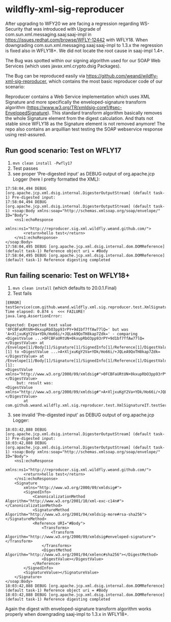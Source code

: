 # wildfly-xml-sig-reproducer

After upgrading to WFY20 we are facing a regression regarding WS-Security that was introduced with Upgrade of com.sun.xml.messaging.saaj:saaj-impl in https://issues.redhat.com/browse/WFLY-12442 with WFLY18. When downgrading com.sun.xml.messaging.saaj:saaj-impl to 1.3.x the regression is fixed also in WFLY18+. We did not locate the root cause in saaj-impl 1.4+.

The Bug was spotted within our signing algorithm used for our SOAP Web Services (which uses javax.xml.crypto.dsig Packages).

The Bug can be reproduced easily via https://github.com/weand/wildfly-xml-sig-reproducer, which contains the most basic reproducer code of our scenario:


Reproducer contains a Web Service implementation which uses XML Signature and more specifically the enveloped-signature transform algorithm (https://www.w3.org/TR/xmldsig-core1/#sec-EnvelopedSignature). This standard transform algorithm basically removes the whole Signature element from the digest calculation. And thats not stable since WFLY18 as the Signature element is not removed anymore! The repo also contains an arquillian test testing the SOAP webservice response using rest-assured.


## Run good scenario: Test on WFLY17 

1) `mvn clean install -Pwfly17`
2) Test passes
3) see proper 'Pre-digested input' as DEBUG output of org.apache.jcp Logger (here I pretty formatted the XML):

```
17:58:04,494 DEBUG [org.apache.jcp.xml.dsig.internal.DigesterOutputStream] (default task-1) Pre-digested input:
17:58:04,494 DEBUG [org.apache.jcp.xml.dsig.internal.DigesterOutputStream] (default task-1) <soap:Body xmlns:soap="http://schemas.xmlsoap.org/soap/envelope/" ID="Body">
	<ns1:echoResponse
		xmlns:ns1="http://reproducer.sig.xml.wildfly.weand.github.com/">
		<return>hello test</return>
	</ns1:echoResponse>
</soap:Body>
17:58:04,495 DEBUG [org.apache.jcp.xml.dsig.internal.dom.DOMReference] (default task-1) Reference object uri = #Body
17:58:04,495 DEBUG [org.apache.jcp.xml.dsig.internal.dom.DOMReference] (default task-1) Reference digesting completed
```


## Run failing scenario: Test on WFLY18+ 

1) `mvn clean install`    (which defaults to 20.0.1.Final)
2) Test fails
```
[ERROR] testService(com.github.weand.wildfly.xml.sig.reproducer.test.XmlSignatureIT)  Time elapsed: 0.874 s  <<< FAILURE!
java.lang.AssertionError: 

Expected: Expected text value '0FCBFaURtUN+0kxupRbO3pp93rPY+9d1bf7ffAw77lQ=' but was 'A+XljxuKgY2Va+YDk/Ho66i/+JQLeA9QoTH8kap7Zdk=' - comparing <DigestValue ...>0FCBFaURtUN+0kxupRbO3pp93rPY+9d1bf7ffAw77lQ=</DigestValue> at /Envelope[1]/Body[1]/Signature[1]/SignedInfo[1]/Reference[1]/DigestValue[1]/text()[1] to <DigestValue ...>A+XljxuKgY2Va+YDk/Ho66i/+JQLeA9QoTH8kap7Zdk=</DigestValue> at /Envelope[1]/Body[1]/Signature[1]/SignedInfo[1]/Reference[1]/DigestValue[1]/text()[1]:
<DigestValue xmlns="http://www.w3.org/2000/09/xmldsig#">0FCBFaURtUN+0kxupRbO3pp93rPY+9d1bf7ffAw77lQ=</DigestValue>
     but: result was: 
<DigestValue xmlns="http://www.w3.org/2000/09/xmldsig#">A+XljxuKgY2Va+YDk/Ho66i/+JQLeA9QoTH8kap7Zdk=</DigestValue>
        at com.github.weand.wildfly.xml.sig.reproducer.test.XmlSignatureIT.testService(XmlSignatureIT.java:71)
```

3) see invalid 'Pre-digested input' as DEBUG output of org.apache.jcp Logger:

```
18:03:42,888 DEBUG [org.apache.jcp.xml.dsig.internal.DigesterOutputStream] (default task-1) Pre-digested input:
18:03:42,888 DEBUG [org.apache.jcp.xml.dsig.internal.DigesterOutputStream] (default task-1) <soap:Body xmlns:soap="http://schemas.xmlsoap.org/soap/envelope/" ID="Body">
	<ns1:echoResponse
		xmlns:ns1="http://reproducer.sig.xml.wildfly.weand.github.com/">
		<return>hello test</return>
	</ns1:echoResponse>
	<Signature
		xmlns="http://www.w3.org/2000/09/xmldsig#">
		<SignedInfo>
			<CanonicalizationMethod Algorithm="http://www.w3.org/2001/10/xml-exc-c14n#"></CanonicalizationMethod>
			<SignatureMethod Algorithm="http://www.w3.org/2001/04/xmldsig-more#rsa-sha256"></SignatureMethod>
			<Reference URI="#Body">
				<Transforms>
					<Transform Algorithm="http://www.w3.org/2000/09/xmldsig#enveloped-signature"></Transform>
				</Transforms>
				<DigestMethod Algorithm="http://www.w3.org/2001/04/xmlenc#sha256"></DigestMethod>
				<DigestValue></DigestValue>
			</Reference>
		</SignedInfo>
		<SignatureValue></SignatureValue>
	</Signature>
</soap:Body>
18:03:42,888 DEBUG [org.apache.jcp.xml.dsig.internal.dom.DOMReference] (default task-1) Reference object uri = #Body
18:03:42,888 DEBUG [org.apache.jcp.xml.dsig.internal.dom.DOMReference] (default task-1) Reference digesting completed
```


Again the digest with enveloped-signature transform algorithm works properly when downgrading saaj-impl to 1.3.x in WFLY18+.

